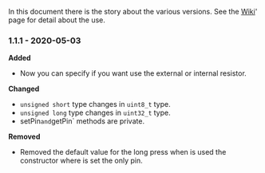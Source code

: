 In this document there is the story about the various versions. See the [Wiki](https://github.com/davidepalladino/Button-Arduino/wiki)' page for detail about the use.

### 1.1.1 - 2020-05-03
**Added**
* Now you can specify if you want use the external or internal resistor.

**Changed**
* `unsigned short` type changes in `uint8_t` type.
* `unsigned long` type changes in `uint32_t` type.
* setPin` and `getPin` methods are private.

**Removed**
* Removed the default value for the long press when is used the constructor where is set the only pin.
